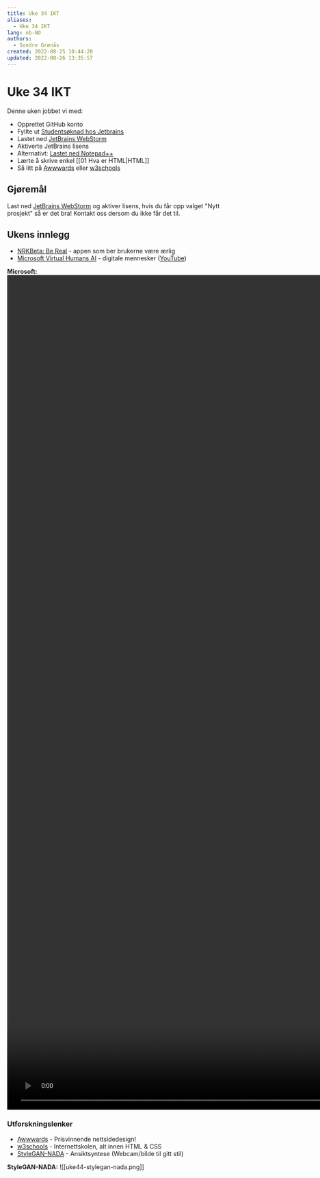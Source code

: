 ```yaml
---
title: Uke 34 IKT
aliases: 
  - Uke 34 IKT
lang: nb-NO
authors:
  - Sondre Grønås
created: 2022-08-25 10:44:20
updated: 2022-08-26 13:35:57
---
```

# Uke 34 IKT
Denne uken jobbet vi med:
- Opprettet GitHub konto
- Fyllte ut [Studentsøknad hos Jetbrains](https://www.jetbrains.com/shop/eform/students)
- Lastet ned [JetBrains WebStorm](https://www.jetbrains.com/webstorm/download)
- Aktiverte JetBrains lisens
- Alternativt: [Lastet ned Notepad++](https://notepad-plus-plus.org/)
- Lærte å skrive enkel [[01 Hva er HTML|HTML]]
- Så litt på [Awwwards](https://www.awwwards.com/) eller [w3schools](https://www.w3schools.com/)

## Gjøremål
Last ned [JetBrains WebStorm](https://www.jetbrains.com/webstorm/download) og aktiver lisens, hvis du får opp valget "Nytt prosjekt" så er det bra! Kontakt oss dersom du ikke får det til.

## Ukens innlegg
- [NRKBeta: Be Real](https://nrkbeta.no/2022/08/19/bereal-er-appen-der-alle-er-aerlige/) - appen som ber brukerne være ærlig
- [Microsoft Virtual Humans AI](https://microsoft.github.io/DenseLandmarks/) - digitale mennesker ([YouTube](https://www.youtube.com/watch?v=6-FESfXHF5s))

**Microsoft:**
<video poster="" id="blocks" autoplay="" controls="" muted="" loop="" height="50%"><source src="https://microsoft.github.io/DenseLandmarks/video/realtime.mp4" type="video/mp4"></video>

### Utforskningslenker
- [Awwwards](https://www.awwwards.com/) - Prisvinnende nettsidedesign!
- [w3schools](https://www.w3schools.com/) - Internettskolen, alt innen HTML & CSS
- [StyleGAN-NADA](https://replicate.com/rinongal/stylegan-nada) - Ansiktsyntese (Webcam/bilde til gitt stil)

**StyleGAN-NADA:**
![[uke44-stylegan-nada.png]]